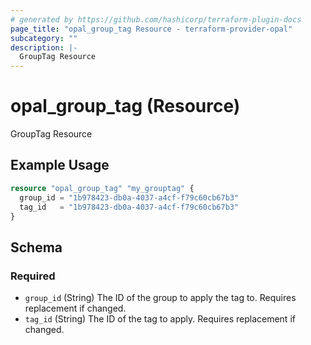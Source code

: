 ```yaml
---
# generated by https://github.com/hashicorp/terraform-plugin-docs
page_title: "opal_group_tag Resource - terraform-provider-opal"
subcategory: ""
description: |-
  GroupTag Resource
---
```


# opal_group_tag (Resource)

GroupTag Resource

## Example Usage

```terraform
resource "opal_group_tag" "my_grouptag" {
  group_id = "1b978423-db0a-4037-a4cf-f79c60cb67b3"
  tag_id   = "1b978423-db0a-4037-a4cf-f79c60cb67b3"
}
```

<!-- schema generated by tfplugindocs -->
## Schema

### Required

- `group_id` (String) The ID of the group to apply the tag to. Requires replacement if changed.
- `tag_id` (String) The ID of the tag to apply. Requires replacement if changed.
